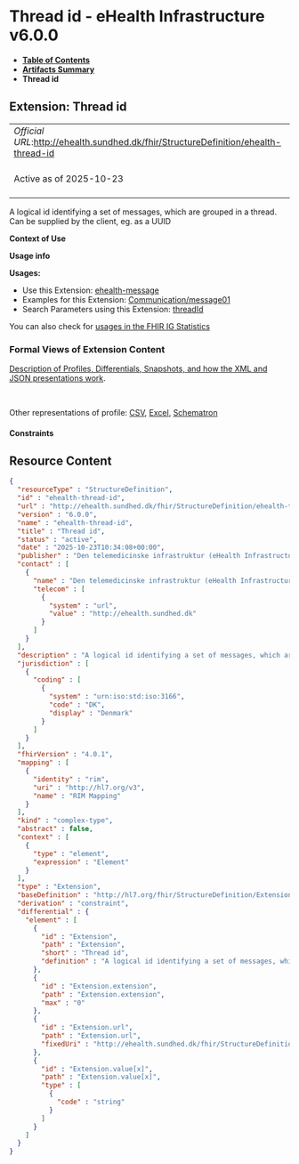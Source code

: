 # Thread id - eHealth Infrastructure v6.0.0

* [**Table of Contents**](toc.md)
* [**Artifacts Summary**](artifacts.md)
* **Thread id**

## Extension: Thread id 

| | |
| :--- | :--- |
| *Official URL*:http://ehealth.sundhed.dk/fhir/StructureDefinition/ehealth-thread-id | *Version*:6.0.0 |
| Active as of 2025-10-23 | *Computable Name*:ehealth-thread-id |

A logical id identifying a set of messages, which are grouped in a thread. Can be supplied by the client, eg. as a UUID

**Context of Use**

**Usage info**

**Usages:**

* Use this Extension: [ehealth-message](StructureDefinition-ehealth-message.md)
* Examples for this Extension: [Communication/message01](Communication-message01.md)
* Search Parameters using this Extension: [threadId](SearchParameter-ehealth-communication-search-threadId.md)

You can also check for [usages in the FHIR IG Statistics](https://packages2.fhir.org/xig/dk.ehealth.sundhed.fhir.ig.core|current/StructureDefinition/ehealth-thread-id)

### Formal Views of Extension Content

 [Description of Profiles, Differentials, Snapshots, and how the XML and JSON presentations work](http://build.fhir.org/ig/FHIR/ig-guidance/readingIgs.html#structure-definitions). 

 

Other representations of profile: [CSV](StructureDefinition-ehealth-thread-id.csv), [Excel](StructureDefinition-ehealth-thread-id.xlsx), [Schematron](StructureDefinition-ehealth-thread-id.sch) 

#### Constraints



## Resource Content

```json
{
  "resourceType" : "StructureDefinition",
  "id" : "ehealth-thread-id",
  "url" : "http://ehealth.sundhed.dk/fhir/StructureDefinition/ehealth-thread-id",
  "version" : "6.0.0",
  "name" : "ehealth-thread-id",
  "title" : "Thread id",
  "status" : "active",
  "date" : "2025-10-23T10:34:08+00:00",
  "publisher" : "Den telemedicinske infrastruktur (eHealth Infrastructure)",
  "contact" : [
    {
      "name" : "Den telemedicinske infrastruktur (eHealth Infrastructure)",
      "telecom" : [
        {
          "system" : "url",
          "value" : "http://ehealth.sundhed.dk"
        }
      ]
    }
  ],
  "description" : "A logical id identifying a set of messages, which are grouped in a thread. Can be supplied by the client, eg. as a UUID",
  "jurisdiction" : [
    {
      "coding" : [
        {
          "system" : "urn:iso:std:iso:3166",
          "code" : "DK",
          "display" : "Denmark"
        }
      ]
    }
  ],
  "fhirVersion" : "4.0.1",
  "mapping" : [
    {
      "identity" : "rim",
      "uri" : "http://hl7.org/v3",
      "name" : "RIM Mapping"
    }
  ],
  "kind" : "complex-type",
  "abstract" : false,
  "context" : [
    {
      "type" : "element",
      "expression" : "Element"
    }
  ],
  "type" : "Extension",
  "baseDefinition" : "http://hl7.org/fhir/StructureDefinition/Extension",
  "derivation" : "constraint",
  "differential" : {
    "element" : [
      {
        "id" : "Extension",
        "path" : "Extension",
        "short" : "Thread id",
        "definition" : "A logical id identifying a set of messages, which are grouped in a thread. Can be supplied by the client, eg. as a UUID"
      },
      {
        "id" : "Extension.extension",
        "path" : "Extension.extension",
        "max" : "0"
      },
      {
        "id" : "Extension.url",
        "path" : "Extension.url",
        "fixedUri" : "http://ehealth.sundhed.dk/fhir/StructureDefinition/ehealth-thread-id"
      },
      {
        "id" : "Extension.value[x]",
        "path" : "Extension.value[x]",
        "type" : [
          {
            "code" : "string"
          }
        ]
      }
    ]
  }
}

```
